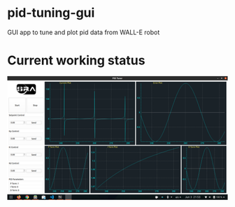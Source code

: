 # pid-tuning-gui
GUI app to tune and plot pid data from WALL-E robot

# Current working status

![currentstatus](docs/current_status.png)
 
